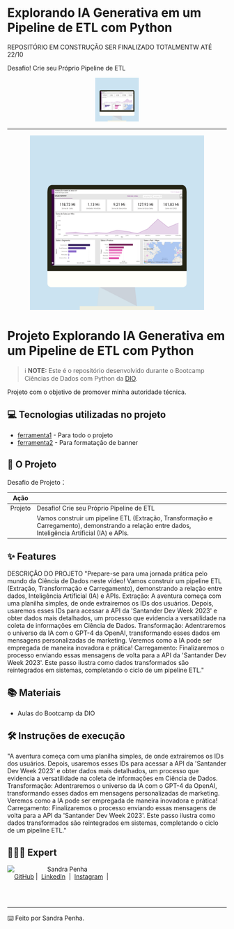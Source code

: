# Explorando IA Generativa em um Pipeline de ETL com Python
REPOSITÓRIO EM CONSTRUÇÃO SER FINALIZADO TOTALMENTW ATÉ 22/10

Desafio! Crie seu Próprio Pipeline de ETL


<p align="center">
    <img width="100" src="https://github.com/Sandrapenha01/powerbi-newforsp/blob/main/ImgProjectPowerBI.png">
</p>

-------

<p align="center">
  <img 
    src="https://github.com/Sandrapenha01/powerbi-newforsp/blob/main/ImgProjectPowerBI.png"
    width="400"  
  />
</p>

# Projeto Explorando IA Generativa em um Pipeline de ETL com Python

 > ℹ️ **NOTE:** Este é o repositório desenvolvido durante o Bootcamp Ciências de Dados com Python da [DIO](https://dio.me).


Projeto com o objetivo de promover minha autoridade técnica.


## 💻 Tecnologias utilizadas no projeto

- [ferramenta1]() - Para todo o projeto
- [ferramenta2]() - Para formatação de banner

## 📄 O Projeto

Desafio de Projeto：

|   Ação   |                                                                                                                                                                                                                                                                          |
| :------: | ------------------------------------------------------------------------------------------------------------------------------------------------------------------------------------------------------------------------------------------------------------------------------ |
|  Projeto  | Desafio! Crie seu Próprio Pipeline de ETL                                                                                                                                                                                                 |
|  | Vamos construir um pipeline ETL (Extração, Transformação e Carregamento), demonstrando a relação entre dados, Inteligência Artificial (IA) e APIs. |


## ✨ Features

DESCRIÇÃO DO PROJETO
"Prepare-se para uma jornada prática pelo mundo da Ciência de Dados neste vídeo! Vamos construir um pipeline ETL (Extração, Transformação e Carregamento), demonstrando a relação entre dados, Inteligência Artificial (IA) e APIs. Extração: A aventura começa com uma planilha simples, de onde extrairemos os IDs dos usuários. Depois, usaremos esses IDs para acessar a API da 'Santander Dev Week 2023' e obter dados mais detalhados, um processo que evidencia a versatilidade na coleta de informações em Ciência de Dados. Transformação: Adentraremos o universo da IA com o GPT-4 da OpenAI, transformando esses dados em mensagens personalizadas de marketing. Veremos como a IA pode ser empregada de maneira inovadora e prática! Carregamento: Finalizaremos o processo enviando essas mensagens de volta para a API da 'Santander Dev Week 2023'. Este passo ilustra como dados transformados são reintegrados em sistemas, completando o ciclo de um pipeline ETL."

## 📚 Materiais

- Aulas  do Bootcamp da DIO

## 🛠️ Instruções de execução

"A aventura começa com uma planilha simples, de onde extrairemos os IDs dos usuários. Depois, usaremos esses IDs para acessar a API da 'Santander Dev Week 2023' e obter dados mais detalhados, um processo que evidencia a versatilidade na coleta de informações em Ciência de Dados. Transformação: Adentraremos o universo da IA com o GPT-4 da OpenAI, transformando esses dados em mensagens personalizadas de marketing. Veremos como a IA pode ser empregada de maneira inovadora e prática! Carregamento: Finalizaremos o processo enviando essas mensagens de volta para a API da 'Santander Dev Week 2023'. Este passo ilustra como dados transformados são reintegrados em sistemas, completando o ciclo de um pipeline ETL."


## 👩🏻‍💻 Expert

<p>
    <img 
      align=left 
      margin=10 
      width=80 
      src="faltafoto"
    />
    <p>&nbsp&nbsp&nbspSandra Penha<br>
    &nbsp&nbsp&nbsp
    <a href="https://github.com/Sandrapenha01">
    GitHub</a>&nbsp;|&nbsp;
    <a href="https://www.linkedin.com/in/sandra-penha-b429044a/">LinkedIn</a>
&nbsp;|&nbsp;
    <a href="">
    Instagram</a>
&nbsp;|&nbsp;</p>
</p>
<br/><br/>
<p>

---

⌨️ Feito por Sandra Penha.
